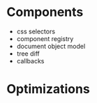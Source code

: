 # Components
- css selectors
- component registry
- document object model
- tree diff
- callbacks

# Optimizations
